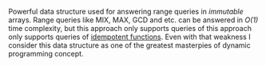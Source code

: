 Powerful data structure used for answering range queries in *immutable* arrays. Range queries like MIX, MAX, GCD and etc. can be answered in *O(1)* time complexity, but this approach only supports queries of this approach only supports queries of [idempotent functions](https://en.wikipedia.org/wiki/Idempotence). Even with that weakness I consider this data structure as one of the greatest masterpies of dynamic programming concept.
